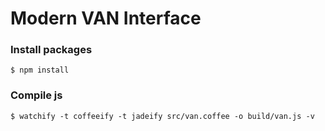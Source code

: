 Modern VAN Interface
==========================

### Install packages
```shell
$ npm install
```

### Compile js
```shell
$ watchify -t coffeeify -t jadeify src/van.coffee -o build/van.js -v
```